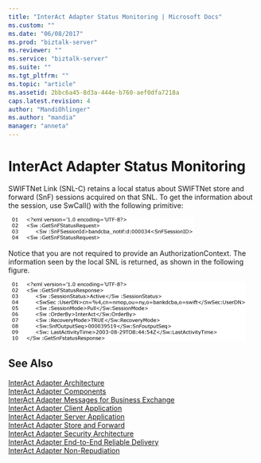 ```yaml
---
title: "InterAct Adapter Status Monitoring | Microsoft Docs"
ms.custom: ""
ms.date: "06/08/2017"
ms.prod: "biztalk-server"
ms.reviewer: ""
ms.service: "biztalk-server"
ms.suite: ""
ms.tgt_pltfrm: ""
ms.topic: "article"
ms.assetid: 2bbc6a45-8d3a-444e-b760-aef0dfa7218a
caps.latest.revision: 4
author: "MandiOhlinger"
ms.author: "mandia"
manager: "anneta"
---
```

# InterAct Adapter Status Monitoring
SWIFTNet Link (SNL-C) retains a local status about SWIFTNet store and forward (SnF) sessions acquired on that SNL. To get the information about the session, use SwCall() with the following primitive:  
  
 ![Getting session information](../../adapters-and-accelerators/fileact-interact/media/b7feb4b4-de92-4bb9-bcfe-363a127d0ed2.gif "b7feb4b4-de92-4bb9-bcfe-363a127d0ed2")  
  
 Notice that you are not required to provide an AuthorizationContext. The information seen by the local SNL is returned, as shown in the following figure.  
  
 ![Session status information](../../adapters-and-accelerators/fileact-interact/media/afd46393-a11d-4b4a-a66b-eba5f049f306.gif "afd46393-a11d-4b4a-a66b-eba5f049f306")  
  
## See Also  
 [InterAct Adapter Architecture](../../adapters-and-accelerators/fileact-interact/interact-adapter-architecture.md)   
 [InterAct Adapter Components](../../adapters-and-accelerators/fileact-interact/interact-adapter-components.md)   
 [InterAct Adapter Messages for Business Exchange](../../adapters-and-accelerators/fileact-interact/interact-adapter-messages-for-business-exchange.md)   
 [InterAct Adapter Client Application](../../adapters-and-accelerators/fileact-interact/interact-adapter-client-application.md)   
 [InterAct Adapter Server Application](../../adapters-and-accelerators/fileact-interact/interact-adapter-server-application.md)   
 [InterAct Adapter Store and Forward](../../adapters-and-accelerators/fileact-interact/interact-adapter-store-and-forward.md)   
 [InterAct Adapter Security Architecture](../../adapters-and-accelerators/fileact-interact/interact-adapter-security-architecture.md)   
 [InterAct Adapter End-to-End Reliable Delivery](../../adapters-and-accelerators/fileact-interact/interact-adapter-end-to-end-reliable-delivery.md)   
 [InterAct Adapter Non-Repudiation](../../adapters-and-accelerators/fileact-interact/interact-adapter-non-repudiation.md)